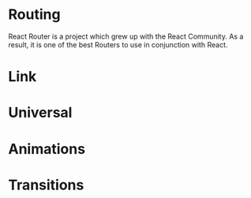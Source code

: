 
# Routing

React Router is a project which grew up with the React Community. As a
result, it is one of the best Routers to use in conjunction with
React.

# Link
# Universal
# Animations
# Transitions
